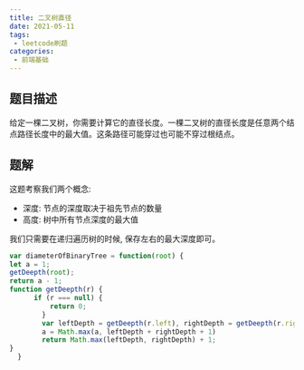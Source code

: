 ```yaml
---
title: 二叉树直径
date: 2021-05-11
tags:
 - leetcode刷题
categories:
 - 前端基础
---
```


## 题目描述

   给定一棵二叉树，你需要计算它的直径长度。一棵二叉树的直径长度是任意两个结点路径长度中的最大值。这条路径可能穿过也可能不穿过根结点。

## 题解

   这题考察我们两个概念:

   - 深度: 节点的深度取决于祖先节点的数量
   - 高度: 树中所有节点深度的最大值  

   我们只需要在递归遍历树的时候, 保存左右的最大深度即可。

  ```js
  var diameterOfBinaryTree = function(root) {
  let a = 1;   
  getDeepth(root);
  return a - 1;
  function getDeepth(r) {
        if (r === null) { 
            return 0;
          } 
          var leftDepth = getDeepth(r.left), rightDepth = getDeepth(r.right);
          a = Math.max(a, leftDepth + rightDepth + 1)
          return Math.max(leftDepth, rightDepth) + 1;
  } 
    }

   ```